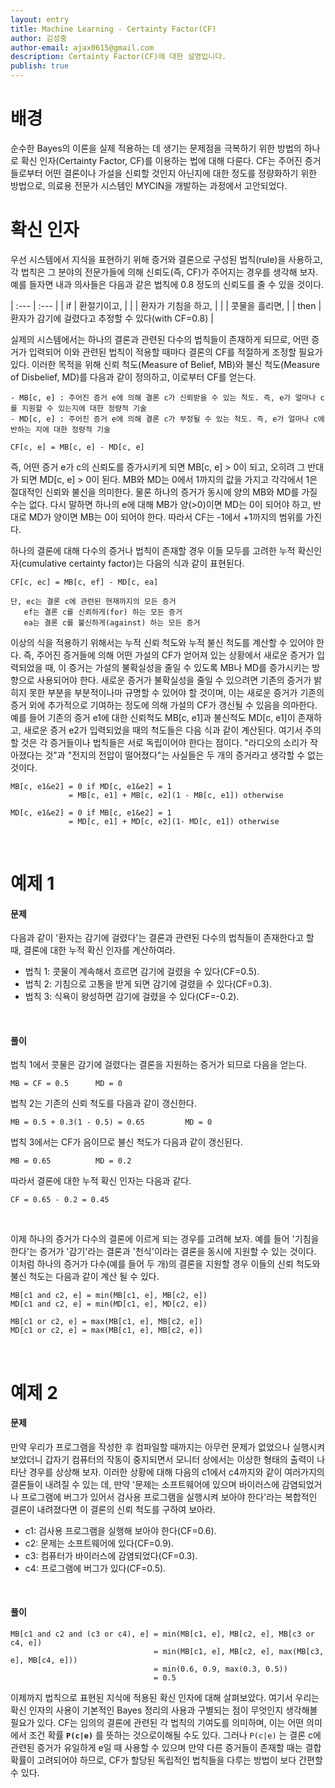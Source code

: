 ```yaml
---
layout: entry
title: Machine Learning - Certainty Factor(CF)
author: 김성중
author-email: ajax0615@gmail.com
description: Certainty Factor(CF)에 대한 설명입니다.
publish: true
---
```


# 배경

순수한 Bayes의 이론을 실제 적용하는 데 생기는 문제점을 극복하기 위한 방법의 하나로 확신 인자(Certainty Factor, CF)를 이용하는 법에 대해 다룬다.
CF는 주어진 증거들로부터 어떤 결론이나 가설을 신뢰할 것인지 아닌지에 대한 정도를 정량화하기 위한 방법으로, 의료용 전문가 시스템인 MYCIN을 개발하는
과정에서 고안되었다.

# 확신 인자
우선 시스템에서 지식을 표현하기 위해 증거와 결론으로 구성된 법칙(rule)을 사용하고, 각 법칙은 그 분야의 전문가들에 의해 신뢰도(즉, CF)가 주어지는 경우를
생각해 보자. 예를 들자면 내과 의사들은 다음과 같은 법칙에 0.8 정도의 신뢰도를 줄 수 있을 것이다.

| :--- | :--- |
| if | 환절기이고, |
|  | 환자가 기침을 하고, |
|  | 콧물을 흘리면, |
| then | 환자가 감기에 걸렸다고 추정할 수 있다(with CF=0.8) |

실제의 시스템에서는 하나의 결론과 관련된 다수의 법칙들이 존재하게 되므로, 어떤 증거가 입력되어 이와 관련된 법칙이 적용할 때마다 결론의 CF를 적절하게
조정할 필요가 있다. 이러한 목적을 위해 신뢰 척도(Measure of Belief, MB)와 불신 척도(Measure of Disbelief, MD)를 다음과 같이 정의하고,
이로부터 CF를 얻는다.

    - MB[c, e] : 주어진 증거 e에 의해 결론 c가 신뢰받을 수 있는 척도. 즉, e가 얼마나 c를 지원할 수 있는지에 대한 정량적 기술
    - MD[c, e] : 주어진 증거 e에 의해 결론 c가 부정될 수 있는 척도. 즉, e가 얼마나 c에 반하는 지에 대한 정량적 기술

    CF[c, e] = MB[c, e] - MD[c, e]

즉, 어떤 증거 e가 c의 신뢰도를 증가시키게 되면 MB[c, e] > 0이 되고, 오히려 그 반대가 되면 MD[c, e] > 0이 된다. MB와 MD는 0에서 1까지의 값을
가지고 각각에서 1은 절대적인 신뢰와 불신을 의미한다. 물론 하나의 증거가 동시에 양의 MB와 MD를 가질 수는 없다. 다시 말하면 하나의 e에 대해 MB가
양(>0)이면 MD는 0이 되어야 하고, 반대로 MD가 양이면 MB는 0이 되어야 한다. 따라서 CF는 -1에서 +1까지의 범위를 가진다.

하나의 결론에 대해 다수의 증거나 법칙이 존재할 경우 이들 모두를 고려한 누적 확신인자(cumulative certainty factor)는 다음의 식과 같이 표현된다.

    CF[c, ec] = MB[c, ef] - MD[c, ea]

    단, ec는 결론 c에 관련된 현재까지의 모든 증거
       ef는 결론 c를 신뢰하게(for) 하는 모든 증거
       ea는 결론 c를 불신하게(against) 하는 모든 증거

이상의 식을 적용하기 위해서는 누적 신뢰 척도와 누적 불신 척도를 계산할 수 있어야 한다. 즉, 주어진 증거들에 의해 어떤 가설의 CF가 얻어져 있는 상황에서
새로운 증거가 입력되었을 때, 이 증거는 가설의 불확실성을 줄일 수 있도록 MB나 MD를 증가시키는 방향으로 사용되어야 한다. 새로운 증거가 불확실성을
줄일 수 있으려면 기존의 증거가 밝히지 못한 부분을 부분적이나마 규명할 수 있어야 할 것이며, 이는 새로운 증거가 기존의 증거 외에 추가적으로 기여하는
정도에 의해 가설의 CF가 갱신될 수 있음을 의마한다. 예를 들어 기존의 증거 e1에 대한 신뢰척도 MB[c, e1]과 불신척도 MD[c, e1]이 존재하고,
새로운 증거 e2가 입력되었을 때의 척도들은 다음 식과 같이 계산된다. 여기서 주의할 것은 각 증거들이나 법칙들은 서로 독립이어야 한다는 점이다.
"라디오의 소리가 작아졌다는 것"과 "전지의 전압이 떨어졌다"는 사실들은 두 개의 증거라고 생각할 수 없는 것이다.

    MB[c, e1&e2] = 0 if MD[c, e1&e2] = 1
                 = MB[c, e1] + MB[c, e2](1 - MB[c, e1]) otherwise

    MD[c, e1&e2] = 0 if MB[c, e1&e2] = 1
                 = MD[c, e1] + MD[c, e2](1- MD[c, e1]) otherwise

<br>

# 예제 1

#### 문제
다음과 같이 '환자는 감기에 걸렸다'는 결론과 관련된 다수의 법칙들이 존재한다고 할 때, 결론에 대한 누적 확신 인자를 계산하여라.

- 법칙 1: 콧물이 계속해서 흐르면 감기에 걸렸을 수 있다(CF=0.5).
- 법칙 2: 기침으로 고통을 받게 되면 감기에 걸렸을 수 있다(CF=0.3).
- 법칙 3: 식욕이 왕성하면 감기에 걸렸을 수 있다(CF=-0.2).

<br>

#### 풀이
법칙 1에서 콧물은 감기에 걸렸다는 결론을 지원하는 증거가 되므로 다음을 얻는다.

    MB = CF = 0.5      MD = 0

법칙 2는 기존의 신뢰 척도를 다음과 같이 갱신한다.

    MB = 0.5 + 0.3(1 - 0.5) = 0.65         MD = 0

법칙 3에서는 CF가 음이므로 불신 척도가 다음과 같이 갱신된다.

    MB = 0.65          MD = 0.2

따라서 결론에 대한 누적 확신 인자는 다음과 같다.

    CF = 0.65 - 0.2 = 0.45

<br>

이제 하나의 증거가 다수의 결론에 이르게 되는 경우를 고려해 보자. 예를 들어 '기침을 한다'는 증거가 '감기'라는 결론과 '천식'이라는 결론을
동시에 지원할 수 있는 것이다. 이처럼 하나의 증거가 다수(예를 들어 두 개)의 결론을 지원할 경우 이들의 신뢰 척도와 불신 척도는 다음과 같이 계산 될 수 있다.

    MB[c1 and c2, e] = min(MB[c1, e], MB[c2, e])
    MD[c1 and c2, e] = min(MD[c1, e], MD[c2, e])

    MB[c1 or c2, e] = max(MB[c1, e], MB[c2, e])
    MD[c1 or c2, e] = max(MB[c1, e], MB[c2, e])

<br>

# 예제 2

#### 문제
만약 우리가 프로그램을 작성한 후 컴파일할 때까지는 아무런 문제가 없었으나 실행시켜 보았더니 갑자기 컴퓨터의 작동이 중지되면서 모니터 상에서는 이상한
형태의 출력이 나타난 경우를 상상해 보자. 이러한 상황에 대해 다음의 c1에서 c4까지와 같이 여러가지의 결론들이 내려질 수 있는 데, 만약 '문제는
소프트웨어에 있으며 바이러스에 감염되었거나 프로그램에 버그가 있어서 검사용 프로그램을 실행시켜 보아야 한다'라는 복합적인 결론이 내려졌다면 이 결론의
신뢰 척도를 구하여 보아라.

- c1: 검사용 프로그램을 실행해 보아야 한다(CF=0.6).
- c2: 문제는 소프트웨어에 있다(CF=0.9).
- c3: 컴퓨터가 바이러스에 감염되었다(CF=0.3).
- c4: 프로그램에 버그가 있다(CF=0.5).

<br>

#### 풀이

    MB[c1 and c2 and (c3 or c4), e] = min(MB[c1, e], MB[c2, e], MB[c3 or c4, e])
                                    = min(MB[c1, e], MB[c2, e], max(MB[c3, e], MB[c4, e]))
                                    = min(0.6, 0.9, max(0.3, 0.5))
                                    = 0.5

이제까지 법칙으로 표현된 지식에 적용된 확신 인자에 대해 살펴보았다. 여기서 우리는 확신 인자의 사용이 기본적인 Bayes 정리의 사용과 구별되는 점이 무엇인지 생각해볼 필요가 있다. CF는 임의의 결론에 관련된 각 법칙의 기여도를 의미하며, 이는 어떤 의미에서 조건 확률 **`P(c|e)`** 를 뜻하는 것으로이해될 수도 있다. 그러나 `P(c|e)` 는 결론 c에 관련된 증거가 유일하게 e일 때 사용할 수 있으며 만약 다른 증거들이 존재할 때는 결합 확률이  고려되어야 하므로, CF가 할당된 독립적인 법칙들을 다루는 방법이 보다 간편할 수 있다.
